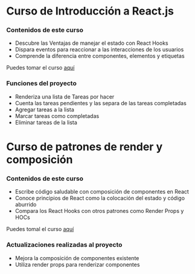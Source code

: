 # Curso de Introducción a React.js

### Contenidos de este curso

- Descubre las Ventajas de manejar el estado con React Hooks
- Dispara eventos para reaccionar a las interacciones de los usuarios
- Comprende la diferencia entre componentes, elementos y etiquetas

Puedes tomar el curso [aquí](https://platzi.com/cursos/react/)

### Funciones del proyecto

- Renderiza una lista de Tareas por hacer
- Cuenta las tareas pendientes y las separa de las tareas completadas
- Agregar tareas a la lista
- Marcar tareas como completadas
- Eliminar tareas de la lista

# Curso de patrones de render y composición

### Contenidos de este curso

- Escribe código saludable con composición de componentes en React
- Conoce principios de React como la colocación del estado y código aburrido
- Compara los React Hooks con otros patrones como Render Props y HOCs

Puedes tomal el curso [aquí](https://platzi.com/cursos/react-patrones-render/)

### Actualizaciones realizadas al proyecto

- Mejora la composición de componentes existente
- Utiliza render props para renderizar componentes
